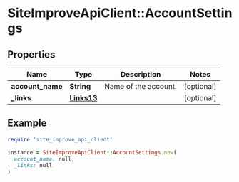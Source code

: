 # SiteImproveApiClient::AccountSettings

## Properties

| Name | Type | Description | Notes |
| ---- | ---- | ----------- | ----- |
| **account_name** | **String** | Name of the account. | [optional] |
| **_links** | [**Links13**](Links13.md) |  | [optional] |

## Example

```ruby
require 'site_improve_api_client'

instance = SiteImproveApiClient::AccountSettings.new(
  account_name: null,
  _links: null
)
```

